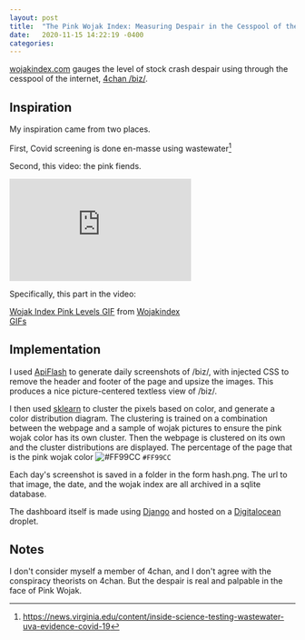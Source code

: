 ```yaml
---
layout: post
title:  "The Pink Wojak Index: Measuring Despair in the Cesspool of the Internet"
date:   2020-11-15 14:22:19 -0400
categories: 
---
```

[wojakindex.com](http://wojakindex.com) gauges the level of stock crash despair using through the cesspool of the internet, [4chan /biz/](https://boards.4channel.org/biz/catalog).

## Inspiration
My inspiration came from two places.

First,
Covid screening is done en-masse using wastewater[^uvacovid]

Second, this video: the pink fiends.
<iframe width="320" height="180" src="https://www.youtube.com/embed/BkX2NAKFM5Q" frameborder="0" allow="accelerometer; autoplay; clipboard-write; encrypted-media; gyroscope; picture-in-picture" allowfullscreen></iframe>

Specifically, this part in the video:

<div style="max-width:320px; max-height:180px;"><div class="tenor-gif-embed" data-postid="16567170" data-share-method="host" data-width="100%" data-aspect-ratio="1.7785714285714287"><a href="https://tenor.com/view/wojak-index-pink-levels-gif-16567170">Wojak Index Pink Levels GIF</a> from <a href="https://tenor.com/search/wojakindex-gifs">Wojakindex GIFs</a></div><script type="text/javascript" async src="https://tenor.com/embed.js"></script></div>


[^uvacovid]: https://news.virginia.edu/content/inside-science-testing-wastewater-uva-evidence-covid-19

## Implementation
I used [ApiFlash](apiflash.com) to generate daily screenshots of /biz/, with injected CSS to remove the header and footer of the page and upsize the images. This produces a nice picture-centered textless view of /biz/.

I then used [sklearn](https://scikit-learn.org/stable/) to cluster the pixels based on color, and generate a color distribution diagram. The clustering is trained on a combination between the webpage and a sample of wojak pictures to ensure the pink wojak color has its own cluster. Then the webpage is clustered on its own and the cluster distributions are displayed. The percentage of the page that is the pink wojak color ![#FF99CC](https://via.placeholder.com/15/ff99cc/000000?text=+) `#FF99CC`

Each day's screenshot is saved in a folder in the form hash.png. The url to that image, the date, and the wojak index are all archived in a sqlite database.

The dashboard itself is made using [Django](https://www.djangoproject.com/) and hosted on a [Digitalocean](https://www.digitalocean.com/) droplet.


## Notes

I don't consider myself a member of 4chan, and I don't agree with the conspiracy theorists on 4chan. But the despair is real and palpable in the face of Pink Wojak.
